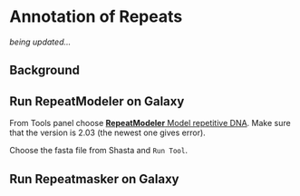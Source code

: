 # Annotation of Repeats
*being updated...*

## Background




## Run RepeatModeler on Galaxy  
From Tools panel choose [**RepeatModeler** Model repetitive DNA](https://usegalaxy.eu/root?tool_id=toolshed.g2.bx.psu.edu/repos/csbl/repeatmodeler/repeatmodeler/2.0.3+galaxy0). Make sure that the version is 2.03 (the newest one gives error). 

Choose the fasta file from Shasta and `Run Tool`.


## Run Repeatmasker on Galaxy



